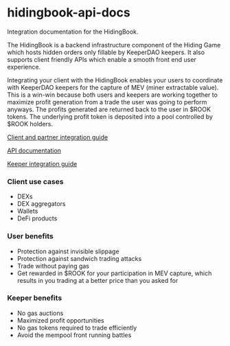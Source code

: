 # hidingbook-api-docs
Integration documentation for the HidingBook. 

The HidingBook is a backend infrastructure component of the Hiding Game which hosts hidden orders only fillable by KeeperDAO keepers. It also supports client friendly APIs which enable a smooth front end user experience.

Integrating your client with the HidingBook enables your users to coordinate with KeeperDAO keepers for the capture of MEV (miner extractable value). This is a win-win because both users and keepers are working together to maximize profit generation from a trade the user was going to perform anyways. The profits generated are returned back to the user in $ROOK tokens. The underlying profit token is deposited into a pool controlled by $ROOK holders.

[Client and partner integration guide](docs/client.md)

[API documentation](docs/api.md)

[Keeper integration guide](docs/keeper.md)

### Client use cases
* DEXs
* DEX aggregators
* Wallets
* DeFi products

### User benefits
* Protection against invisible slippage
* Protection against sandwich trading attacks 
* Trade without paying gas
* Get rewarded in $ROOK for your participation in MEV capture, which results in you trading at a better price than you asked for

### Keeper benefits
* No gas auctions
* Maximized profit opportunities
* No gas tokens required to trade efficiently
* Avoid the mempool front running battles

